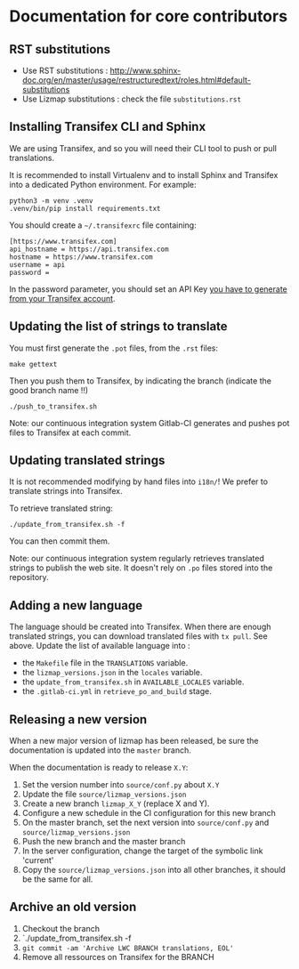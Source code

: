 # Documentation for core contributors

## RST substitutions

* Use RST substitutions : http://www.sphinx-doc.org/en/master/usage/restructuredtext/roles.html#default-substitutions
* Use Lizmap substitutions : check the file `substitutions.rst`

## Installing Transifex CLI and Sphinx

We are using Transifex, and so you will need their CLI tool to push or pull
translations.

It is recommended to install Virtualenv and to install Sphinx and 
Transifex into a dedicated Python environment. For example:

```
python3 -m venv .venv
.venv/bin/pip install requirements.txt
``` 

You should create a `~/.transifexrc` file containing:

```
[https://www.transifex.com]
api_hostname = https://api.transifex.com
hostname = https://www.transifex.com
username = api
password = 
```

In the password parameter, you should set an API Key [you have to generate from your
Transifex account](https://www.transifex.com/user/settings/api/).

## Updating the list of strings to translate

You must first generate the `.pot` files, from the `.rst` files:

```
make gettext
```

Then you push them to Transifex, by indicating the branch (indicate the good branch name !!)

```
./push_to_transifex.sh
```

Note: our continuous integration system Gitlab-CI generates and pushes pot files to
Transifex at each commit.

## Updating translated strings

It is not recommended modifying by hand files into `i18n/`! We prefer to 
translate strings into Transifex.

To retrieve translated string:

```
./update_from_transifex.sh -f
```

You can then commit them.

Note: our continuous integration system regularly retrieves translated strings
to publish the web site. It doesn't rely on `.po` files stored into the repository.

## Adding a new language

The language should be created into Transifex. When there are enough translated
strings, you can download translated files with `tx pull`. See above.
Update the list of available language into :
* the `Makefile` file in the `TRANSLATIONS` variable.
* the `lizmap_versions.json` in the `locales` variable.
* the `update_from_transifex.sh` in `AVAILABLE_LOCALES` variable.
* the `.gitlab-ci.yml` in `retrieve_po_and_build` stage.

## Releasing a new version

When a new major version of lizmap has been released, be sure the documentation
is updated into the `master` branch.

When the documentation is ready to release `X.Y`:

1. Set the version number into `source/conf.py` about `X.Y`
1. Update the file `source/lizmap_versions.json`
1. Create a new branch `lizmap_X_Y` (replace X and Y).
1. Configure a new schedule in the CI configuration for this new branch
1. On the master branch, set the next version into `source/conf.py` and `source/lizmap_versions.json`
1. Push the new branch and the master branch
1. In the server configuration, change the target of the symbolic link 'current'
1. Copy the `source/lizmap_versions.json` into all other branches, it should be the
   same for all.

## Archive an old version

1. Checkout the branch
1. `./update_from_transifex.sh -f
1. `git commit -am 'Archive LWC BRANCH translations, EOL'`
1. Remove all ressources on Transifex for the BRANCH
